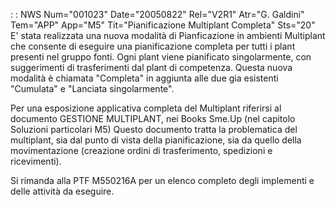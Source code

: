  :  : NWS Num="001023" Date="20050822" Rel="V2R1" Atr="G. Galdini" Tem="APP" App="M5" Tit="Pianificazione Multiplant Completa" Sts="20"
E' stata realizzata una nuova modalità di Pianficazione in ambienti Multiplant che consente di eseguire  una pianificazione completa per tutti i plant presenti nel gruppo fonti. Ogni plant viene
pianificato singolarmente, con suggerimenti di trasferimenti dal plant di competenza.
Questa nuova modalità è chiamata "Completa" in aggiunta alle due gia esistenti "Cumulata" e "Lanciata singolarmente".

Per una esposizione applicativa completa del Multiplant riferirsi al documento GESTIONE MULTIPLANT,
nei Books Sme.Up (nel capitolo Soluzioni particolari M5)
Questo documento tratta la problematica del multiplant, sia dal punto di vista della pianificazione,
sia da quello della movimentazione (creazione ordini di trasferimento, spedizioni e ricevimenti).

Si rimanda alla PTF M550216A per un elenco completo degli implementi e delle attività da eseguire.
